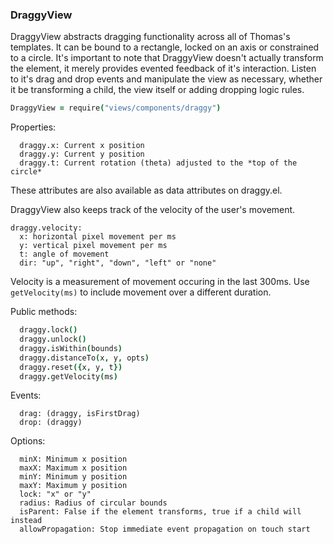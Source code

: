 ### DraggyView

DraggyView abstracts dragging functionality across all of Thomas's
templates. It can be bound to a rectangle, locked on an axis or constrained
to a circle. It's important to note that DraggyView doesn't actually
transform the element, it merely provides evented feedback of it's
interaction. Listen to it's drag and drop events and manipulate the view as
necessary, whether it be transforming a child, the view itself or adding
dropping logic rules.

```coffee
DraggyView = require("views/components/draggy")
```

Properties:

```
  draggy.x: Current x position
  draggy.y: Current y position
  draggy.t: Current rotation (theta) adjusted to the *top of the circle*
```

These attributes are also available as data attributes on draggy.el.

DraggyView also keeps track of the velocity of the user's movement.

```
draggy.velocity:
  x: horizontal pixel movement per ms
  y: vertical pixel movement per ms
  t: angle of movement
  dir: "up", "right", "down", "left" or "none"
```

Velocity is a measurement of movement occuring in the last 300ms.
Use `getVelocity(ms)` to include movement over a different duration.

Public methods:

```coffee
  draggy.lock()
  draggy.unlock()
  draggy.isWithin(bounds)
  draggy.distanceTo(x, y, opts)
  draggy.reset({x, y, t})
  draggy.getVelocity(ms)
```

Events:

```
  drag: (draggy, isFirstDrag)
  drop: (draggy)
```

Options:

```
  minX: Minimum x position
  maxX: Maximum x position
  minY: Minimum y position
  maxY: Maximum y position
  lock: "x" or "y"
  radius: Radius of circular bounds
  isParent: False if the element transforms, true if a child will instead
  allowPropagation: Stop immediate event propagation on touch start
```
